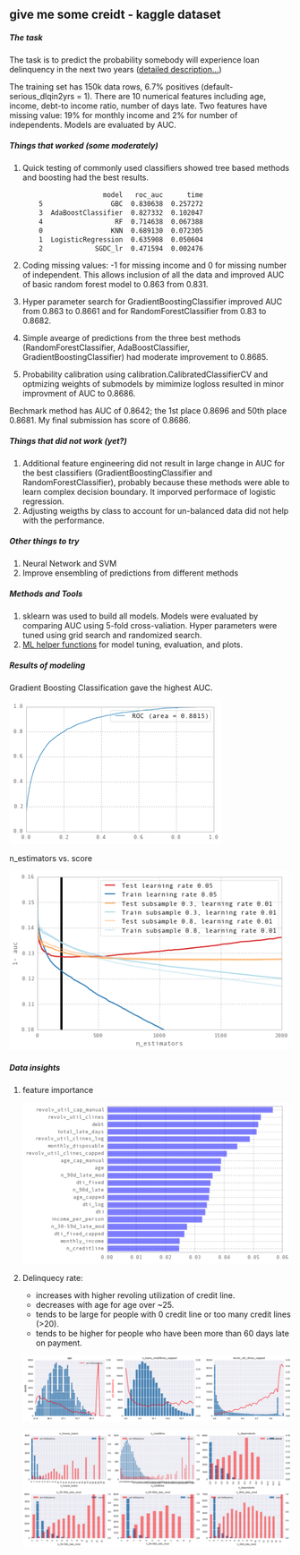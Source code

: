 ## give me some creidt - kaggle dataset

##### The task
The task is to predict the probability somebody will experience loan delinquency in the next two years ([detailed description...](https://www.kaggle.com/c/GiveMeSomeCredit))

The training set has 150k data rows, 6.7% positives (default- serious_dlqin2yrs = 1). There are 10 numerical features including age, income, debt-to income ratio, number of days late. Two features have missing value: 19% for monthly income and 2% for number of independents. Models are evaluated by AUC.

##### Things that worked (some moderately)
1. Quick testing of commonly used classifiers showed tree based methods and boosting had the best results. 

	```
		                model   roc_auc      time
		5                 GBC  0.830638  0.257272
		3  AdaBoostClassifier  0.827332  0.102047
		4                  RF  0.714638  0.067388
		0                 KNN  0.689130  0.072305
		1  LogisticRegression  0.635908  0.050604
		2             SGDC_lr  0.471594  0.002476
	```

2. Coding missing values: -1 for missing income and 0 for missing number of independent. This allows inclusion of all the data and improved AUC of basic random forest model to 0.863 from 0.831.  
3. Hyper parameter search for GradientBoostingClassifier improved AUC from 0.863 to 0.8661 and for RandomForestClassifier from 0.83 to 0.8682.
4. Simple avearge of predictions from the three best methods (RandomForestClassifier, AdaBoostClassifier, GradientBoostingClassifier) had moderate improvement to 0.8685. 
5. Probability calibration using calibration.CalibratedClassifierCV and optmizing weights of submodels by mimimize logloss resulted in minor improvment of AUC to 0.8686.

Bechmark method has AUC of 0.8642; the 1st place 0.8696 and 50th place 0.8681. My final submission has score of 0.8686.

##### Things that did not work (yet?)
1. Additional feature engineering did not result in large change in AUC for the best classifiers (GradientBoostingClassifier and RandomForestClassifier), probably because these methods were able to learn complex decision boundary. It imporved performace of logistic regression. 
2. Adjusting weigths by class to account for un-balanced data did not help with the performance.  


##### Other things to try
1. Neural Network and SVM
2. Improve ensembling of predictions from different methods 

##### Methods and Tools
1. sklearn was used to build all models. Models were evaluated by comparing AUC using 5-fold cross-valiation. Hyper parameters were tuned using grid search and randomized search. 
2. [ML helper functions](https://github.com/joyce-duan/ml_helper) for model tuning, evaluation, and plots.


##### Results of modeling
Gradient Boosting Classification gave the highest AUC.    

![alt text](/give_me_some_credit/images/roc_gbc.png "ROC")

n_estimators vs. score 

![alt text](/give_me_some_credit/images/plot_staged_score_gbc.png "optimzing learning rate")

##### Data insights 
1. feature importance 

	![alt text](/give_me_some_credit/images/feature_importance_gbc.png "feature importance")

2. Delinquecy rate: 
	- increases with higher revoling utilization of credit line. 
	- decreases with age for age over ~25. 
	- tends to be large for people with 0 credit line or too many credit lines (>20). 
	- tends to be higher for people who have been more than 60 days late on payment. 

	![plot](/give_me_some_credit/images/uni1.png ) 

	![plot](/give_me_some_credit/images/uni3.png ) 









